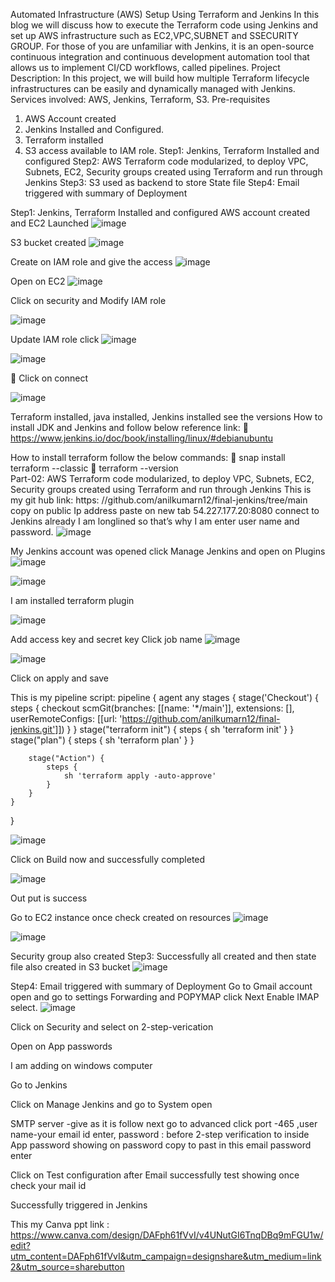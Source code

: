 Automated Infrastructure (AWS) Setup Using Terraform and Jenkins 
In this blog we will discuss how to execute the Terraform code using Jenkins and set up AWS infrastructure such as EC2,VPC,SUBNET and SSECURITY GROUP.
For those of you are unfamiliar with Jenkins, it is an open-source continuous integration and continuous development automation tool that allows us to implement CI/CD workflows, called pipelines.
Project Description: In this project, we will build how multiple Terraform lifecycle infrastructures can be easily and dynamically managed with Jenkins.
Services involved: AWS, Jenkins, Terraform, S3.
Pre-requisites
1.	AWS Account created
2.	Jenkins Installed and Configured.
3.	Terraform installed
4.	S3 access available to IAM role.
Step1: Jenkins, Terraform Installed and configured
Step2: AWS Terraform code modularized, to deploy VPC, Subnets, EC2, Security groups created using Terraform and run through Jenkins
Step3: S3 used as backend to store State file 
Step4: Email triggered with summary of Deployment



Step1: Jenkins, Terraform Installed and configured
AWS account created and EC2 Launched 
![image](https://github.com/anilkumarn12/final-jenkins/assets/134625092/84dcbe97-9e0a-4a1b-968f-19a7c8f3b4df)
 
S3 bucket created
 ![image](https://github.com/anilkumarn12/final-jenkins/assets/134625092/f112eeee-99df-4377-87ab-96e0e0b1e38d)



Create on IAM role and give the access
 ![image](https://github.com/anilkumarn12/final-jenkins/assets/134625092/94a799da-a1a5-4fa3-9e6f-255d0660585f)


Open on EC2 
 ![image](https://github.com/anilkumarn12/final-jenkins/assets/134625092/a50412a2-f059-41f0-8ce8-0c88f07d1806)

Click on security and Modify IAM role 

![image](https://github.com/anilkumarn12/final-jenkins/assets/134625092/26e85da5-88ff-416f-be70-b6603ffb12ba)

Update IAM role click
![image](https://github.com/anilkumarn12/final-jenkins/assets/134625092/78709986-676d-4400-b52b-62093a63f20c)

 


 ![image](https://github.com/anilkumarn12/final-jenkins/assets/134625092/5a901242-864a-411f-a2e7-d4d430069c2b)

	Click on connect

 ![image](https://github.com/anilkumarn12/final-jenkins/assets/134625092/5a552e81-e7e6-479f-a232-e4ee30a6a27b)

Terraform installed, java installed, Jenkins installed see the versions
How to install JDK and Jenkins and follow below reference link:
	https://www.jenkins.io/doc/book/installing/linux/#debianubuntu

How to install terraform follow the below commands:
	snap install terraform --classic
	terraform --version  
Part-02: AWS Terraform code modularized, to deploy VPC, Subnets, EC2, Security groups created using Terraform and run through Jenkins
This is my git hub link: https: //github.com/anilkumarn12/final-jenkins/tree/main
copy on public Ip address paste on new tab 54.227.177.20:8080 connect to Jenkins already I am longlined so that’s why I am enter user name and password.
![image](https://github.com/anilkumarn12/final-jenkins/assets/134625092/c993186e-7fe3-4865-abbf-0fa03464c367)

 
My Jenkins account was opened click Manage Jenkins and open on Plugins
 ![image](https://github.com/anilkumarn12/final-jenkins/assets/134625092/1a09ac6c-ce7d-4316-8ef5-9d26c58ec96d)


![image](https://github.com/anilkumarn12/final-jenkins/assets/134625092/66c0bf58-8d31-4879-b19f-0fa1827a6de0)

I am installed terraform plugin

![image](https://github.com/anilkumarn12/final-jenkins/assets/134625092/e3fea421-1751-4d30-aec3-d68113d6bce5)
 
Add access key and secret key 
Click job name
 ![image](https://github.com/anilkumarn12/final-jenkins/assets/134625092/a356485a-77c6-45f2-8024-3700fe489487)


 
![image](https://github.com/anilkumarn12/final-jenkins/assets/134625092/2a4273c9-15da-43ee-a73f-479b0cae19fd)

Click on apply and save




This is my pipeline script:
pipeline {
    agent any
    stages {
        stage('Checkout') {
            steps {
                checkout scmGit(branches: [[name: '*/main']], extensions: [], userRemoteConfigs: [[url: 'https://github.com/anilkumarn12/final-jenkins.git']])
            }
        }
        stage("terraform init") {
            steps {
                sh 'terraform init'
            }
        }
        stage("plan") {
            steps {
                sh 'terraform plan'
            }
        }

        stage("Action") {
            steps {
                sh 'terraform apply -auto-approve'
            }
        }
    }
}

![image](https://github.com/anilkumarn12/final-jenkins/assets/134625092/4e5e7cb0-0f5b-433b-84af-e41880a915e4)

 
Click on Build now and successfully completed 

 
![image](https://github.com/anilkumarn12/final-jenkins/assets/134625092/e37e74f8-404a-49f9-9b4a-defdcb9e1bf0)

Out put is success


Go to EC2 instance once check created on resources
 ![image](https://github.com/anilkumarn12/final-jenkins/assets/134625092/3602863a-7a4b-4e2f-9eaa-d2ea04c638b7)



 ![image](https://github.com/anilkumarn12/final-jenkins/assets/134625092/7d7f3075-7925-4188-89de-e7a83488b62e)

Security group also created 
Step3: Successfully all created and then state file also created in S3 bucket
 ![image](https://github.com/anilkumarn12/final-jenkins/assets/134625092/fc691a7e-9ff4-4ad8-a047-d3895a1cbe7b)

Step4: Email triggered with summary of Deployment
Go to Gmail account open and go to settings Forwarding and POPYMAP click
Next Enable IMAP select. 
![image](https://github.com/anilkumarn12/final-jenkins/assets/134625092/a60fa5f8-d820-46b0-abbe-e78bf549c995)



Click on Security and select on 2-step-verication
  

Open on App passwords 
 




I am adding on windows computer
 


Go to Jenkins 
 
Click on Manage Jenkins and go to System open 



SMTP server -give as it is follow next go to advanced  click port -465 ,user name-your email id enter, password : before 2-step verification to inside App password showing on password copy to past in this email password enter 
 
Click on Test configuration after Email successfully test showing once check your mail id

Successfully triggered in Jenkins
 
This my Canva ppt link :  
https://www.canva.com/design/DAFph61fVvI/v4UNutGI6TnqDBq9mFGU1w/edit?utm_content=DAFph61fVvI&utm_campaign=designshare&utm_medium=link2&utm_source=sharebutton
